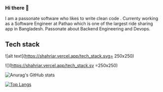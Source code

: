 ### Hi there 👋

I am a passonate software who likes to write clean code .
Currenty working as a Software Engineer at Pathao which is one of the largest ride sharing app in Bangladesh.
Passonate about Backend Engineering and Devops.

## Tech stack

![alt text](https://shahriar.vercel.app/tech_stack.svg= 250x250)

![](https://shahriar.vercel.app/tech_stack.sv =250x250)


![Anurag's GitHub stats](https://github-readme-stats.vercel.app/api?username=devShahriar&show_icons=true&theme=radical)

[![Top Langs](https://github-readme-stats.vercel.app/api/top-langs/?username=devShahriar)](https://github.com/anuraghazra/github-readme-stats)
